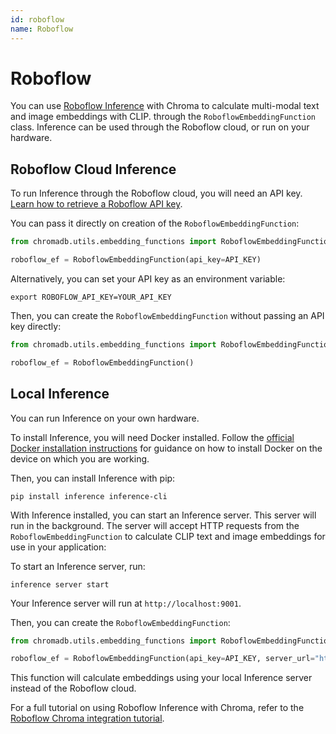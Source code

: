 ```yaml
---
id: roboflow
name: Roboflow
---
```


# Roboflow

You can use [Roboflow Inference](https://inference.roboflow.com) with Chroma to calculate multi-modal text and image embeddings with CLIP. through the `RoboflowEmbeddingFunction` class. Inference can be used through the Roboflow cloud, or run on your hardware.

## Roboflow Cloud Inference

To run Inference through the Roboflow cloud, you will need an API key. [Learn how to retrieve a Roboflow API key](https://docs.roboflow.com/api-reference/authentication#retrieve-an-api-key).

You can pass it directly on creation of the `RoboflowEmbeddingFunction`:

```python
from chromadb.utils.embedding_functions import RoboflowEmbeddingFunction

roboflow_ef = RoboflowEmbeddingFunction(api_key=API_KEY)
```

Alternatively, you can set your API key as an environment variable:

```terminal
export ROBOFLOW_API_KEY=YOUR_API_KEY
```

Then, you can create the `RoboflowEmbeddingFunction` without passing an API key directly:

```python
from chromadb.utils.embedding_functions import RoboflowEmbeddingFunction

roboflow_ef = RoboflowEmbeddingFunction()
```

## Local Inference

You can run Inference on your own hardware.

To install Inference, you will need Docker installed. Follow the [official Docker installation instructions](https://docs.docker.com/engine/install/) for guidance on how to install Docker on the device on which you are working.

Then, you can install Inference with pip:

```terminal
pip install inference inference-cli
```

With Inference installed, you can start an Inference server. This server will run in the background. The server will accept HTTP requests from the `RoboflowEmbeddingFunction` to calculate CLIP text and image embeddings for use in your application:

To start an Inference server, run:

```terminal
inference server start
```

Your Inference server will run at `http://localhost:9001`.

Then, you can create the `RoboflowEmbeddingFunction`:

```python
from chromadb.utils.embedding_functions import RoboflowEmbeddingFunction

roboflow_ef = RoboflowEmbeddingFunction(api_key=API_KEY, server_url="http://localhost:9001")
```

This function will calculate embeddings using your local Inference server instead of the Roboflow cloud.

For a full tutorial on using Roboflow Inference with Chroma, refer to the [Roboflow Chroma integration tutorial](https://github.com/chroma-core/chroma/blob/main/examples/use_with/roboflow/embeddings.ipynb).
